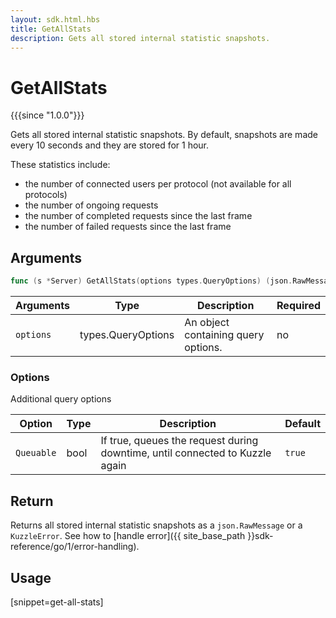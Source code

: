 ```yaml
---
layout: sdk.html.hbs
title: GetAllStats
description: Gets all stored internal statistic snapshots.
---
```


# GetAllStats

{{{since "1.0.0"}}}

Gets all stored internal statistic snapshots.
By default, snapshots are made every 10 seconds and they are stored for 1 hour.

These statistics include:

* the number of connected users per protocol (not available for all protocols)
* the number of ongoing requests
* the number of completed requests since the last frame
* the number of failed requests since the last frame

## Arguments

```go
func (s *Server) GetAllStats(options types.QueryOptions) (json.RawMessage, error)
```

| Arguments | Type   | Description                         | Required |
| --------- | ------ | ----------------------------------- | -------- |
| `options` | types.QueryOptions | An object containing query options. | no       |

### **Options**

Additional query options

| Option     | Type   | Description                       | Default |
| ---------- | ------- | --------------------------------- | ------- |
| `Queuable` | bool | If true, queues the request during downtime, until connected to Kuzzle again | `true`  |

## Return

Returns all stored internal statistic snapshots as a `json.RawMessage` or a `KuzzleError`. See how to [handle error]({{ site_base_path }}sdk-reference/go/1/error-handling).

## Usage

[snippet=get-all-stats]
